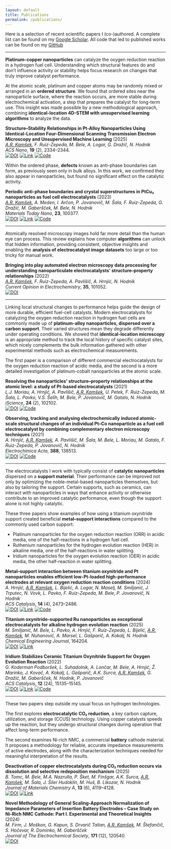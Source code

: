 ```yaml
---
layout: default
title: Publications
permalink: /publications/
---
```


Here is a selection of recent scientific papers I (co-)authored. A complete list can be found on my [Google Scholar](https://scholar.google.com/citations?user=lhbwej0AAAAJ). All code that led to published works can be found on my [GitHub](https://github.com/kamsekar)

---

**Platinum-copper nanoparticles** can catalyze the oxygen reduction reaction in a hydrogen fuel cell. Understanding which structural features do and don’t influence activity or stability helps focus research on changes that truly improve catalyst performance. 

At the atomic scale, platinum and copper atoms may be randomly mixed or arranged in an **ordered structure**. We found that ordered sites near the nanoparticle surface, where the reaction occurs, are more stable during electrochemical activation, a step that prepares the catalyst for long-term use. This insight was made possible by a new methodological approach, combining **identical-location 4D-STEM with unsupervised learning algorithms** to analyze the data.

**Structure–Stability Relationships in Pt-Alloy Nanoparticles Using Identical-Location Four-Dimensional Scanning Transmission Electron Microscopy and Unsupervised Machine Learning** (2025)  
  *<u>A.R. Kamšek</u>, F. Ruiz-Zepeda, M. Bele, A. Logar, G. Dražič, N. Hodnik*  
  *ACS Nano*, **19** (2), 2334–2344.  
  [![DOI](https://img.shields.io/badge/DOI-10.1021%2Facsnano.4c12528-blue)](https://doi.org/10.1021/acsnano.4c12528) [![Link](https://img.shields.io/badge/Link-Research%20Highlight-%2301bc8b)](https://www.ki.si/en/news/spreminjanje-strukture-nanodelcev-iz-zlitine-platina-baker/) [![Code](https://img.shields.io/badge/Code-Repository-063970)](https://github.com/kamsekar/Local-crystal-structure-4DSTEM)

Within the ordered phase, **defects** known as anti-phase boundaries can form, as previously seen only in bulk alloys. In this work, we confirmed they also appear in nanoparticles, but found no significant effect on the catalytic activity.

**Periodic anti-phase boundaries and crystal superstructures in PtCu₃ nanoparticles as fuel cell electrocatalysts** (2023)  
  *<u>A.R. Kamšek</u>, A. Meden, I. Arčon, P. Jovanovič, M. Šala, F. Ruiz-Zepeda, G. Dražić, M. Gaberšček, M. Bele, N. Hodnik*  
  *Materials Today Nano*, **23**, 100377.  
  [![DOI](https://img.shields.io/badge/DOI-10.1016%2Fj.mtnano.2023.100377-blue)](https://doi.org/10.1016/j.mtnano.2023.100377) [![Link](https://img.shields.io/badge/Link-Research%20Highlight-%2301bc8b)](https://www.ki.si/en/news/anti-phase-boundaries-in-platinum-copper-alloy-nanoparticles/) [![Code](https://img.shields.io/badge/Code-Repository-063970)](https://github.com/kamsekar/Defects-in-nanomaterials)

---

Atomically resolved microscopy images hold far more detail than the human eye can process. This review explains how computer **algorithms** can unlock that hidden information, providing consistent, objective insights and enabling the **analysis of electrocatalyst image datasets** too large or too tricky for manual work.

**Bringing into play automated electron microscopy data processing for understanding nanoparticulate electrocatalysts’ structure–property relationships** (2022)  
  *<u>A.R. Kamšek</u>, F. Ruiz-Zepeda, A. Pavlišič, A. Hrnjić, N. Hodnik*  
  *Current Opinion in Electrochemistry*, **35**, 101052.  
  [![DOI](https://img.shields.io/badge/DOI-10.1016%2Fj.coelec.2022.101052-blue)](https://doi.org/10.1016/j.coelec.2022.101052)

---

Linking local structural changes to performance helps guide the design of more durable, efficient fuel-cell catalysts. Modern electrocatalysts for catalyzing the oxygen reduction reaction in hydrogen fuel cells are commonly made up of **platinum-alloy nanoparticles, dispersed over a carbon support**. Their varied structures mean they degrade differently under operating conditions. We showed that **identical-location microscopy** is an appropriate method to track the local history of specific catalyst sites, which nicely complements the bulk information gathered with other experimental methods such as electrochemical measurements. 

The first paper is a comparison of different commercial electrocatalysts for the oxygen reduction reaction of acidic media, and the second is a more detailed investigation of platinum-cobalt nanoparticles at the atomic scale. 

**Resolving the nanoparticles' structure–property relationships at the atomic level: a study of Pt-based electrocatalysts** (2021)  
  *L.J. Moriau, A. Hrnjić, A. Pavlišič, <u>A.R. Kamšek</u>, U. Petek, F. Ruiz-Zepeda, M. Šala, L. Pavko, V.S. Šelih, M. Bele, P. Jovanovič, M. Gatalo, N. Hodnik*  
  *iScience*, **24** (2), 102102.  
  [![DOI](https://img.shields.io/badge/DOI-10.1016%2Fj.isci.2021.102102-blue)](https://doi.org/10.1016/j.isci.2021.102102) [![Code](https://img.shields.io/badge/Code-Repository-063970)](https://github.com/kamsekar/Atomically-resolved-images)

**Observing, tracking and analysing electrochemically induced atomic-scale structural changes of an individual Pt–Co nanoparticle as a fuel cell electrocatalyst by combining complementary electron microscopy techniques** (2021)  
  *A. Hrnjić, <u>A.R. Kamšek</u>, A. Pavlišič, M. Šala, M. Bele, L. Moriau, M. Gatalo, F. Ruiz-Zepeda, P. Jovanovič, N. Hodnik*  
  *Electrochimica Acta*, **388**, 138513.  
  [![DOI](https://img.shields.io/badge/DOI-10.1016%2Fj.electacta.2021.138513-blue)](https://doi.org/10.1016/j.electacta.2021.138513) [![Code](https://img.shields.io/badge/Code-Repository-063970)](https://github.com/kamsekar/Atomically-resolved-images)

---

The electrocatalysts I work with typically consist of **catalytic nanoparticles** dispersed on a **support material**. Their performance can be improved not only by optimizing the noble-metal-based nanoparticles themselves, but also by tailoring the support. Certain supports, such as ceramics, can interact with nanoparticles in ways that enhance activity or otherwise contribute to an improved catalytic performance, even though the support alone is not highly catalytic.

These three papers show examples of how using a titanium oxynitride support created beneficial **metal–support interactions** compared to the commonly used carbon support:
 - Platinum nanoparticles for the oxygen reduction reaction (ORR) in acidic media, one of the half-reactions in a hydrogen fuel cell.
 - Ruthenium nanoparticles for the hydrogen evolution reaction (HER) in alkaline media, one of the half-reactions in water splitting.
 - Iridium nanoparticles for the oxygen evolution reaction (OER) in acidic media, the other half-reaction in water splitting.

**Metal–support interaction between titanium oxynitride and Pt nanoparticles enables efficient low-Pt-loaded high-performance electrodes at relevant oxygen reduction reaction conditions** (2024)  
  *A. Hrnjić, <u>A.R. Kamšek</u>, L. Bijelić, A. Logar, N. Maselj, M. Smiljanić, J. Trputec, N. Vovk, L. Pavko, F. Ruiz-Zepeda, M. Bele, P. Jovanovič, N. Hodnik*  
  *ACS Catalysis*, **14** (4), 2473–2486.  
  [![DOI](https://img.shields.io/badge/DOI-10.1021%2Facscatal.3c03883-blue)](https://doi.org/10.1021/acscatal.3c03883) [![Link](https://img.shields.io/badge/Link-Research%20Highlight-%2301bc8b)](https://www.ki.si/en/news/metal-support-interaction-between-titanium-oxynitride-and-pt-nanoparticles-enables-efficient-low-pt-loaded-high-performance-electrodes-at-relevant-oxygen-reduction-reaction-current-densities/) [![Code](https://img.shields.io/badge/Code-Repository-063970)](https://github.com/kamsekar/Atomically-resolved-images)
  
**Titanium oxynitride-supported Ru nanoparticles as exceptional electrocatalysts for alkaline hydrogen evolution reaction** (2025)  
  *M. Smiljanić, M. Bele, L. Pavko, A. Hrnjić, F. Ruiz-Zepeda, L. Bijelić, <u>A.R. Kamšek</u>, M. Nuhanović, A. Marsel, L. Gašparič, A. Kokalj, N. Hodnik*  
  *Chemical Engineering Journal*, 164204.  
  [![DOI](https://img.shields.io/badge/DOI-10.1016%2Fj.cej.2025.164204-blue)](https://doi.org/10.1016/j.cej.2025.164204) [![Link](https://img.shields.io/badge/Link-Research%20Highlight-%2301bc8b)](https://www.ki.si/en/news/manj-plemenitih-kovin-vec-vodika-v-alkalnem-elektrolitu/)

**Iridium Stabilizes Ceramic Titanium Oxynitride Support for Oxygen Evolution Reaction** (2022)  
  *G. Koderman Podboršek, L. Suhadolnik, A. Lončar, M. Bele, A. Hrnjić, Ž. Marinko, J. Kovač, A. Kokalj, L. Gašparič, A.K. Surca, <u>A.R. Kamšek</u>, G. Dražić, M. Gaberšček, N. Hodnik, P. Jovanovič*  
  *ACS Catalysis*, **12** (24), 15135–15145.  
  [![DOI](https://img.shields.io/badge/DOI-10.1021%2Facscatal.2c04160-blue)](https://doi.org/10.1021/acscatal.2c04160) [![Link](https://img.shields.io/badge/Link-Research%20Highlight-%2301bc8b)](https://www.ki.si/en/news/povecanje-stabilnosti-keramicnega-titanovega-oksinitridnega-nosilca-med-elektrolizo-vode-preko-iridija/)  [![Code](https://img.shields.io/badge/Code-Repository-063970)](https://github.com/kamsekar/Particle-segmentation)
  
---

These two papers step outside my usual focus on hydrogen technologies.

The first explores **electrocatalytic CO₂ reduction**, a key carbon capture, utilization, and storage (CCUS) technology. Using copper catalysts speeds up the reaction, but they undergo structural changes during operation that affect long-term performance.

The second examines Ni-rich NMC, a commercial **battery** cathode material. It proposes a methodology for reliable, accurate impedance measurements of active electrodes, along with the characterization techniques needed for meaningful interpretation of the results.

**Deactivation of copper electrocatalysts during CO₂ reduction occurs via dissolution and selective redeposition mechanism** (2025)  
  *B. Tomc, M. Bele, M.A. Nazrulla, P. Šket, M. Finšgar, A.K. Surca, <u>A.R. Kamšek</u>, M. Šala, J. Šiler Hudoklin, M. Huš, B. Likozar, N. Hodnik*  
  *Journal of Materials Chemistry A*, **13** (6), 4119–4128.  
  [![DOI](https://img.shields.io/badge/DOI-10.1039%2FD4TA06466F-blue)](https://doi.org/10.1039/D4TA06466F) [![Link](https://img.shields.io/badge/Link-Research%20Highlight-%2301bc8b)](https://www.ki.si/en/news/deactivation-of-copper-during-electrochemical-c02-conversion/)

**Novel Methodology of General Scaling-Approach Normalization of Impedance Parameters of Insertion Battery Electrodes – Case Study on Ni-Rich NMC Cathode: Part I. Experimental and Theoretical Insights** (2024)  
  *M. Firm, J. Moškon, G. Kapun, S. Drvarič Talian, <u>A.R. Kamšek</u>, M. Štefančič, S. Hočevar, R. Dominko, M. Gaberšček*  
  *Journal of The Electrochemical Society*, **171** (12), 120540.  
  [![DOI](https://img.shields.io/badge/DOI-10.1149%2F1945--7111%2Fada061-blue)](https://doi.org/10.1149/1945-7111/ada061)
  
